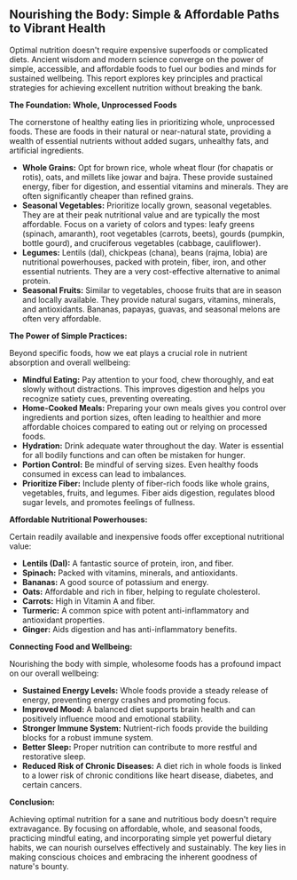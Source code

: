## Nourishing the Body: Simple & Affordable Paths to Vibrant Health

Optimal nutrition doesn't require expensive superfoods or complicated diets. Ancient wisdom and modern science converge on the power of simple, accessible, and affordable foods to fuel our bodies and minds for sustained wellbeing. This report explores key principles and practical strategies for achieving excellent nutrition without breaking the bank.

**The Foundation: Whole, Unprocessed Foods**

The cornerstone of healthy eating lies in prioritizing whole, unprocessed foods. These are foods in their natural or near-natural state, providing a wealth of essential nutrients without added sugars, unhealthy fats, and artificial ingredients.

* **Whole Grains:** Opt for brown rice, whole wheat flour (for chapatis or rotis), oats, and millets like jowar and bajra. These provide sustained energy, fiber for digestion, and essential vitamins and minerals. They are often significantly cheaper than refined grains.
* **Seasonal Vegetables:** Prioritize locally grown, seasonal vegetables. They are at their peak nutritional value and are typically the most affordable. Focus on a variety of colors and types: leafy greens (spinach, amaranth), root vegetables (carrots, beets), gourds (pumpkin, bottle gourd), and cruciferous vegetables (cabbage, cauliflower).
* **Legumes:** Lentils (dal), chickpeas (chana), beans (rajma, lobia) are nutritional powerhouses, packed with protein, fiber, iron, and other essential nutrients. They are a very cost-effective alternative to animal protein.
* **Seasonal Fruits:** Similar to vegetables, choose fruits that are in season and locally available. They provide natural sugars, vitamins, minerals, and antioxidants. Bananas, papayas, guavas, and seasonal melons are often very affordable.

**The Power of Simple Practices:**

Beyond specific foods, how we eat plays a crucial role in nutrient absorption and overall wellbeing:

* **Mindful Eating:** Pay attention to your food, chew thoroughly, and eat slowly without distractions. This improves digestion and helps you recognize satiety cues, preventing overeating.
* **Home-Cooked Meals:** Preparing your own meals gives you control over ingredients and portion sizes, often leading to healthier and more affordable choices compared to eating out or relying on processed foods.
* **Hydration:** Drink adequate water throughout the day. Water is essential for all bodily functions and can often be mistaken for hunger.
* **Portion Control:** Be mindful of serving sizes. Even healthy foods consumed in excess can lead to imbalances.
* **Prioritize Fiber:** Include plenty of fiber-rich foods like whole grains, vegetables, fruits, and legumes. Fiber aids digestion, regulates blood sugar levels, and promotes feelings of fullness.

**Affordable Nutritional Powerhouses:**

Certain readily available and inexpensive foods offer exceptional nutritional value:

* **Lentils (Dal):** A fantastic source of protein, iron, and fiber.
* **Spinach:** Packed with vitamins, minerals, and antioxidants.
* **Bananas:** A good source of potassium and energy.
* **Oats:** Affordable and rich in fiber, helping to regulate cholesterol.
* **Carrots:** High in Vitamin A and fiber.
* **Turmeric:** A common spice with potent anti-inflammatory and antioxidant properties.
* **Ginger:** Aids digestion and has anti-inflammatory benefits.

**Connecting Food and Wellbeing:**

Nourishing the body with simple, wholesome foods has a profound impact on our overall wellbeing:

* **Sustained Energy Levels:** Whole foods provide a steady release of energy, preventing energy crashes and promoting focus.
* **Improved Mood:** A balanced diet supports brain health and can positively influence mood and emotional stability.
* **Stronger Immune System:** Nutrient-rich foods provide the building blocks for a robust immune system.
* **Better Sleep:** Proper nutrition can contribute to more restful and restorative sleep.
* **Reduced Risk of Chronic Diseases:** A diet rich in whole foods is linked to a lower risk of chronic conditions like heart disease, diabetes, and certain cancers.

**Conclusion:**

Achieving optimal nutrition for a sane and nutritious body doesn't require extravagance. By focusing on affordable, whole, and seasonal foods, practicing mindful eating, and incorporating simple yet powerful dietary habits, we can nourish ourselves effectively and sustainably. The key lies in making conscious choices and embracing the inherent goodness of nature's bounty.